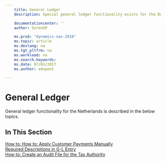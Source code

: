 ```yaml
---
    title: General Ledger
    description: Special general ledger functionality exists for the Dutch version of [!INCLUDE[navnow](../../includes/navnow_md.md)].

    documentationcenter: ''
    author: SorenGP

    ms.prod: "dynamics-nav-2018"
    ms.topic: article
    ms.devlang: na
    ms.tgt_pltfrm: na
    ms.workload: na
    ms.search.keywords:
    ms.date: 07/01/2017
    ms.author: edupont

---
```

# General Ledger
General ledger functionality for the Netherlands is described in the below topics.

## In This Section
[How to: How to: Apply Customer Payments Manually](../../receivables-how-apply-sales-transactions-manually.md)  
[Required Descriptions in G-L Entry](required-descriptions-in-g-l-entry.md)  
[How to: Create an Audit File for the Tax Authority](how-to-create-an-audit-file-for-the-tax-authority.md)
